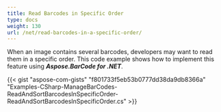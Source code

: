 ```yaml
---
title: Read Barcodes in Specific Order
type: docs
weight: 130
url: /net/read-barcodes-in-a-specific-order/
---
```


When an image contains several barcodes, developers may want to read them in a specific order. This code example shows how to implement this feature using ***Aspose.BarCode for .NET***.   

{{< gist "aspose-com-gists" "f801733f5eb53b0777dd38da9db8366a" "Examples-CSharp-ManageBarCodes-ReadAndSortBarcodesInSpecificOrder-ReadAndSortBarcodesInSpecificOrder.cs" >}}
